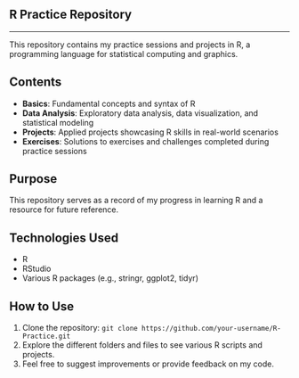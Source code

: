 ## R Practice Repository
___

This repository contains my practice sessions and projects in R, a programming language for statistical computing and graphics.

## Contents
* **Basics**: Fundamental concepts and syntax of R
* **Data Analysis**: Exploratory data analysis, data visualization, and statistical modeling
* **Projects**: Applied projects showcasing R skills in real-world scenarios
* **Exercises**: Solutions to exercises and challenges completed during practice sessions

## Purpose
This repository serves as a record of my progress in learning R and a resource for future reference.

## Technologies Used
* R
* RStudio
* Various R packages (e.g., stringr, ggplot2, tidyr)

## How to Use
1. Clone the repository: `git clone https://github.com/your-username/R-Practice.git`
2. Explore the different folders and files to see various R scripts and projects.
3. Feel free to suggest improvements or provide feedback on my code.


